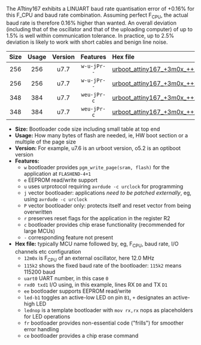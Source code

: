The ATtiny167 exhibits a LINUART baud rate quantisation error of +0.16% for this F_CPU and baud rate combination. Assuming perfect F<sub>CPU</sub>, the actual baud rate is therefore 0.16% higher than wanted. An overall deviation (including that of the oscillator and that of the uploading computer) of up to 1.5% is well within communication tolerance. In practice, up to 2.5% deviation is likely to work with short cables and benign line noise.

|Size|Usage|Version|Features|Hex file|
|:-:|:-:|:-:|:-:|:--|
|256|256|u7.7|`w-u-jPr--`|[urboot_attiny167_+3m0x_++28k8_uart0_rxa0_txa1_led+b1_fr.hex](https://raw.githubusercontent.com/stefanrueger/urboot.hex/main/mcus/attiny167/external_oscillator/fcpu_+3m0x/br_++28k8/urboot_attiny167_+3m0x_++28k8_uart0_rxa0_txa1_led+b1_fr.hex)|
|256|256|u7.7|`w-u-jPr--`|[urboot_attiny167_+3m0x_++28k8_uart0_rxa0_txa1_lednop_fr.hex](https://raw.githubusercontent.com/stefanrueger/urboot.hex/main/mcus/attiny167/external_oscillator/fcpu_+3m0x/br_++28k8/urboot_attiny167_+3m0x_++28k8_uart0_rxa0_txa1_lednop_fr.hex)|
|348|384|u7.7|`weu-jPr-c`|[urboot_attiny167_+3m0x_++28k8_uart0_rxa0_txa1_ee_led+b1_fr_ce.hex](https://raw.githubusercontent.com/stefanrueger/urboot.hex/main/mcus/attiny167/external_oscillator/fcpu_+3m0x/br_++28k8/urboot_attiny167_+3m0x_++28k8_uart0_rxa0_txa1_ee_led+b1_fr_ce.hex)|
|348|384|u7.7|`weu-jPr-c`|[urboot_attiny167_+3m0x_++28k8_uart0_rxa0_txa1_ee_lednop_fr_ce.hex](https://raw.githubusercontent.com/stefanrueger/urboot.hex/main/mcus/attiny167/external_oscillator/fcpu_+3m0x/br_++28k8/urboot_attiny167_+3m0x_++28k8_uart0_rxa0_txa1_ee_lednop_fr_ce.hex)|

- **Size:** Bootloader code size including small table at top end
- **Usage:** How many bytes of flash are needed, ie, HW boot section or a multiple of the page size
- **Version:** For example, u7.6 is an urboot version, o5.2 is an optiboot version
- **Features:**
  + `w` bootloader provides `pgm_write_page(sram, flash)` for the application at `FLASHEND-4+1`
  + `e` EEPROM read/write support
  + `u` uses urprotocol requiring `avrdude -c urclock` for programming
  + `j` vector bootloader: applications *need to be patched externally*, eg, using `avrdude -c urclock`
  + `P` vector bootloader only: protects itself and reset vector from being overwritten
  + `r` preserves reset flags for the application in the register R2
  + `c` bootloader provides chip erase functionality (recommended for large MCUs)
  + `-` corresponding feature not present
- **Hex file:** typically MCU name followed by, eg, F<sub>CPU</sub>, baud rate, I/O channels etc configuration
  + `12m0x` is F<sub>CPU</sub> of an external oscillator, here 12.0 MHz
  + `115k2` shows the fixed baud rate of the bootloader: `115k2` means 115200 baud
  + `uart0` UART number, in this case `0`
  + `rxd0 txd1` I/O using, in this example, lines RX `D0` and TX `D1`
  + `ee` bootloader supports EEPROM read/write
  + `led-b1` toggles an active-low LED on pin `B1`, `+` designates an active-high LED
  + `lednop` is a template bootloader with `mov rx,rx` nops as placeholders for LED operations
  + `fr` bootloader provides non-essential code ("frills") for smoother error handling
  + `ce` bootloader provides a chip erase command
